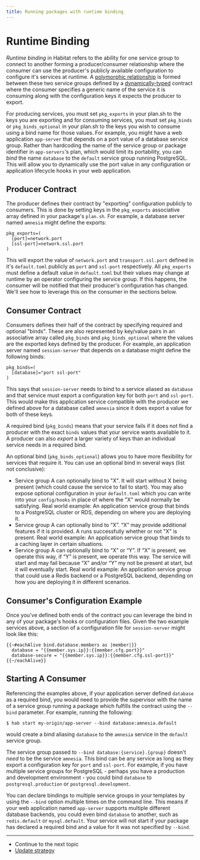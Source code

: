 ```yaml
---
title: Running packages with runtime binding
---
```


# Runtime Binding

*Runtime binding* in Habitat refers to the ability for one service group to connect to another forming a producer/consumer relationship where the consumer can use the producer's publicly available configuration to configure it's services at runtime. A [polymorphic relationship](https://en.wikipedia.org/wiki/Polymorphism_(computer_science)) is formed between these two service groups defined by a [dynamically-typed](https://en.wikipedia.org/wiki/Duck_typing) contract where the consumer specifies a generic name of the service it is consuming along with the configuration keys it expects the producer to export.

For producing services, you must set `pkg_exports` in your plan.sh to the keys you are exporting and for consuming services, you must set `pkg_binds` or `pkg_binds_optional` in your plan.sh to the keys you wish to consume using a bind name for those values. For example, you might have a web application `app-server` that depends on a port value of a database service group. Rather than hardcoding the name of the service group or package identifier in `app-servers`'s plan, which would limit its portability, you can _bind_ the name `database` to the `default` service group running PostgreSQL. This will allow you to dynamically use the port value in any configuration or application lifecycle hooks in your web application.

## Producer Contract

The producer defines their contract by "exporting" configuration publicly to consumers. This is done by setting keys in the `pkg_exports` associative array defined in your package's `plan.sh`. For example, a database server named `amnesia` might define the exports:

    pkg_exports=(
      [port]=network.port
      [ssl-port]=network.ssl.port
    )

This will export the value of `network.port` and `transport.ssl.port` defined in it's `default.toml` publicly as `port` and `ssl-port` respectively. All `pkg_exports` must define a default value in `default.toml` but their values may change at runtime by an operator configuring the service group. If this happens, the consumer will be notified that their producer's configuration has changed. We'll see how to leverage this on the consumer in the sections below.

## Consumer Contract

Consumers defines their half of the contract by specifying required and optional "binds". These are also represented by key/value pairs in an associative array called `pkg_binds` and `pkg_binds_optional` where the values are the exported keys defined by the producer. For example, an application server named `session-server` that depends on a database might define the following binds:

    pkg_binds=(
      [database]="port ssl-port"
    )

This says that `session-server` needs to bind to a service aliased as `database` and that service must export a configuration key for both `port` and `ssl-port`. This would make this application service compatible with the producer we defined above for a database called `amnesia` since it does export a value for both of these keys.

A required bind (`pkg_binds`) means that your service fails if it does not find a producer with the exact `binds` values that your service wants available to it. A producer can also _export_ a larger variety of keys than an individual service needs in a required bind.

An optional bind (`pkg_binds_optional`) allows you to have more flexibility for services that require it. You can use an optional bind in several ways (list not conclusive):

 * Service group A can optionally bind to "X". It will start without X being present (which could cause the service to fail to start). You may also expose optional configuration in your `default.toml` which you can write into your `config/hooks` in place of where the "X" would normally be satisfying. Real world example: An application service group that binds to a PostgreSQL cluster or RDS, depending on where you are deploying it.
 * Service group A can optionally bind to “X”. “X” may provide additional features if it is provided. A runs successfully whether or not "X" is present. Real world example: An application service group that binds to a caching layer in certain situations.
 * Service group A can optionally bind to “X” or “Y”. If “X” is present, we operate this way, if “Y” is present, we operate this way. The service will start and may fail because “X” and/or “Y” my not be present at start, but it will eventually start. Real world example: An application service group that could use a Redis backend or a PostgreSQL backend, depending on how you are deploying it in different scenarios.

## Consumer's Configuration Example

Once you've defined both ends of the contract you can leverage the bind in any of your package's hooks or configuration files. Given the two example services above, a section of a configuration file for `session-server` might look like this:

~~~
{{~#eachAlive bind.database.members as |member|}}
  database = "{{member.sys.ip}}:{{member.cfg.port}}"
  database-secure = "{{member.sys.ip}}:{{member.cfg.ssl-port}}"
{{~/eachAlive}}
~~~

## Starting A Consumer

Referencing the examples above, if your application server defined `database` as a required bind, you would need to provide the supervisor with the name of a service group running a package which fulfills the contract using the `--bind` parameter. For example, running the following:

    $ hab start my-origin/app-server --bind database:amnesia.default

would create a bind aliasing `database` to the `amnesia` service in the `default` service group.

The service group passed to `--bind database:{service}.{group}` doesn't *need* to be the service `amnesia`. This bind can be any service as long as they export a configuration key for `port` and `ssl-port`. For example, if you have multiple service groups for PostgreSQL - perhaps you have a production and development environment - you could bind `database` to `postgresql.production` or `postgresql.development`. 

You can declare bindings to multiple service groups in your templates by using the `--bind` option multiple times on the command line. This means if your web application named `app-server` supports multiple different database backends, you could even bind `database` to another, such as `redis.default` or `mysql.default`. Your service will not start if your package has declared a required bind and a value for it was not specified by `--bind`.

<hr>
<ul class="main-content--link-nav">
  <li>Continue to the next topic</li>
  <li><a href="/docs/run-packages-update-strategy">Update strategy</a></li>
</ul>
